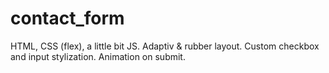 # contact_form

HTML, CSS (flex), a little bit JS.
Adaptiv & rubber layout.
Сustom checkbox and input stylization.
Animation on submit.
